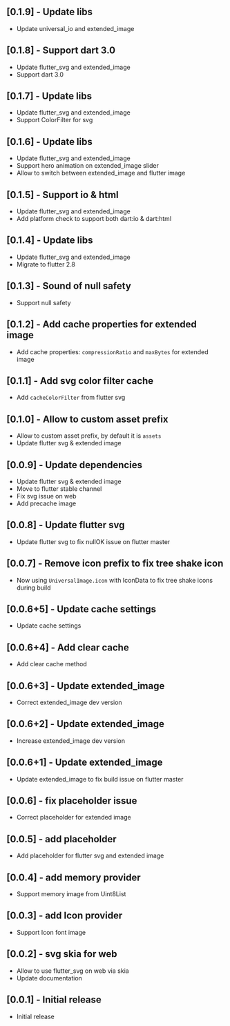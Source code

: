 ## [0.1.9] - Update libs
*  Update universal_io and extended_image
## [0.1.8] - Support dart 3.0
*  Update flutter_svg and extended_image
*  Support dart 3.0
## [0.1.7] - Update libs
*  Update flutter_svg and extended_image
*  Support ColorFilter for svg
## [0.1.6] - Update libs
*  Update flutter_svg and extended_image
*  Support hero animation on extended_image slider
*  Allow to switch between extended_image and flutter image
## [0.1.5] - Support io & html
*  Update flutter_svg and extended_image
*  Add platform check to support both dart:io & dart:html
## [0.1.4] - Update libs
*  Update flutter_svg and extended_image
*  Migrate to flutter 2.8
## [0.1.3] - Sound of null safety
*  Support null safety
## [0.1.2] - Add cache properties for extended image
*  Add cache properties: `compressionRatio` and `maxBytes` for extended image
## [0.1.1] - Add svg color filter cache
* Add `cacheColorFilter` from flutter svg
## [0.1.0] - Allow to custom asset prefix
* Allow to custom asset prefix, by default it is `assets`
* Update flutter svg & extended image
## [0.0.9] - Update dependencies
* Update flutter svg & extended image
* Move to flutter stable channel
* Fix svg issue on web
* Add precache image
## [0.0.8] - Update flutter svg
* Update flutter svg to fix nullOK issue on flutter master
## [0.0.7] - Remove icon prefix to fix tree shake icon
* Now using `UniversalImage.icon` with IconData to fix tree shake icons during build
## [0.0.6+5] - Update cache settings
* Update cache settings
## [0.0.6+4] - Add clear cache
* Add clear cache method
## [0.0.6+3] - Update extended_image
* Correct extended_image dev version
## [0.0.6+2] - Update extended_image
* Increase extended_image dev version
## [0.0.6+1] - Update extended_image
* Update extended_image to fix build issue on flutter master
## [0.0.6] - fix placeholder issue
* Correct placeholder for extended image
## [0.0.5] - add placeholder
* Add placeholder for flutter svg and extended image
## [0.0.4] - add memory provider
* Support memory image from Uint8List
## [0.0.3] - add Icon provider
* Support Icon font image
## [0.0.2] - svg skia for web
* Allow to use flutter_svg on web via skia
* Update documentation
## [0.0.1] - Initial release
* Initial release